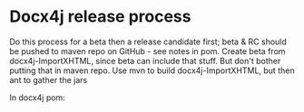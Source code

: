 Docx4j release process
======================

Do this process for a beta then a release candidate first; 
 beta & RC should be pushed to maven repo on GitHub - see notes in pom.
 Create beta from docx4j-ImportXHTML, since beta can include that stuff.
 But don't bother putting that in maven repo.
 Use mvn to build docx4j-ImportXHTML, but then ant to gather the jars 

In docx4j pom:

<!-- Uncomment to deploy to GitHub.  MUST Comment out for real release
<distributionManagement>
:
 
 
When it comes to the actual release, follow the below for:

+ docx4j

+ docx4j-ImportXHTML

+ Enterprise Ed. 

+ .NET dist



TODO: make toolchain UTF-8 filename safe ie git, zip, unzip

 
---------- 

Merge changes from 8 or 11 as appropriate.  If creating a patch (of changes in 11_1_2):

    git diff master VERSION_11_1_2 > patchfile

may need to run dos2unix on source file(s), then its

    patch -p1 --dry-run  < patchfile


Update CHANGELOG.md, README.md with release info.

    http://www.jukie.net/bart/blog/pimping-out-git-log
        
(refer to CHANGELOG.md to see what rnumber to start at)  

    git lg b6c12c8..HEAD > stuff.txt  

Update pom.xml with target version number (must NOT be -SNAPSHOT for nexus-staging-maven-plugin )
Update <tag> in scm element.  (Can it just be deleted?)

Check sub-modules are using <version>${revision}</version> (ie that the 2 Maven commits from last time have been reverted)

Update build.xml so it has the same version as pom.xml (ie without  -SNAPSHOT)

Check everything is committed (though nexus-staging-maven-plugin doesn't seem to care)

Update Getting Started as necessary (inc HTML and PDF versions)

Check jar versions in pom.xml, build.xml

mvn clean

Run JarCheck on result of mvn install to check its compiled for 1.6 (run it on all jars in dist)

(Jar not clean? avoid mixing mvn and eclipse (test?) output)

git commit / push upstream
(uses git-remote-https, if you want to force a particular network connection)

-------------

Note for Java 11:  Maven Central requires Javadoc.

But org.slf4j is a multi-release jar, and the maven javadoc plugin can't handle it under Java 11: https://bugs.openjdk.java.net/browse/JDK-8222309
				 
So we have to build with Java 12 or later (currently 17) :-

$ sudo archlinux-java set java-17-openjdk

(running this also sets JAVA_HOME)

for import-XHTML:
    export JAVA_HOME=/usr/lib/jvm/java-8-openjdk
    mvn install -P jdk-8-config

Use eclipse/java-2022-06
(cf docx4j 8 / Java 8: use eclipse 2019-12)

-------------

Start up the Git Bash session and go to your project directory.

Windows users, you need to start up an SSH agent to provide your passkey when needed by the release process.

To do this, in your Git Shell type :

    eval `ssh-agent`  //pay attention to the back tick quotes here
    
which should return a piece of text like Agent pid xyz. This command starts the agent and sets up a couple of 
environment variables relating to the SSH agent. 

If you type env | grep SSH you will see the environment variables :

   1$ env | grep SSH
   2SSH_AGENT_PID=1234
   3SSH_AUTH_SOCK=/tmp/ssh-abcdef1234/agent.5678

Windows users will need to manually create the directory c:/tmp/ssh-abcdef1234/agent.5678 otherwise you
get and error saying could not open a connection to your authentication agent.

Create the new directory and then add your key to the agent using the following syntax which assumes your 
Github RSA key is in the c:\.ssh\ directory. If it isn’t then just substitute the directory for your key.

$ ssh-add ~/.ssh/id_rsa
Enter passphrase for /c/Users/jharrop/.ssh/id_rsa: [the github 2 one]

--------------

Linux

eval "$(ssh-agent -s)"

ssh-add ~/.ssh/id_rsa
Enter passphrase for ... .ssh/id_rsa: [the github 2 one]

---------------

This command prompt can be used to do what follows for the 4 projects.  ie the above only needs to be done once :-)

New release process (docx4j 11.4.9 and later, which uses nexus-staging-maven-plugin instead of maven-deploy-plugin based on https://central.sonatype.org/publish/publish-maven/ and working with gpg 2.2.40 (first listed signature is jason@plutext.org)

    mvn clean deploy -P release

in deploy, prompt for passphrase is the *other* one [e..]

That should complete with something like:

		Uploaded to ossrh: https://oss.sonatype.org:443/service/local/staging/deployByRepositoryId/orgdocx4j-1095/org/docx4j/docx4j-core-tests/11.4.9/docx4j-core-tests-11.4.9.pom (2.7 kB at 1.5 kB/s)
		[INFO]  * Upload of locally staged artifacts finished.
		[INFO]  * Closing staging repository with ID "orgdocx4j-1095".

		Waiting for operation to complete...
		..........

		[INFO] Remote staged 1 repositories, finished with success.
		[INFO] Remote staging repositories are being released...

		Waiting for operation to complete...
		.........

		[INFO] Remote staging repositories released.
		[INFO] ------------------------------------------------------------------------
		[INFO] Reactor Summary for docx4j parent 11.4.9:
		[INFO]
		[INFO] docx4j parent ...................................... SUCCESS [  6.737 s]
		[INFO] docx4j-openxml-objects ............................. SUCCESS [ 14.698 s]
		[INFO] docx4j-openxml-objects-pml ......................... SUCCESS [  4.891 s]
		[INFO] docx4j-openxml-objects-sml ......................... SUCCESS [  5.554 s]
		[INFO] docx4j-core ........................................ SUCCESS [ 12.495 s]
		[INFO] docx4j-JAXB-ReferenceImpl .......................... SUCCESS [  3.642 s]
		[INFO] docx4j-samples-resources ........................... SUCCESS [  2.389 s]
		[INFO] docx4j-core-tests .................................. SUCCESS [  4.713 s]
		[INFO] docx4j-diffx ....................................... SUCCESS [  4.096 s]
		[INFO] docx4j-docx-anon ................................... SUCCESS [  3.227 s]
		[INFO] docx4j-export-fo ................................... SUCCESS [  3.740 s]
		[INFO] docx4j-conversion-via-microsoft-graph .............. SUCCESS [  2.839 s]
		[INFO] docx4j-documents4j-remote .......................... SUCCESS [  3.503 s]
		[INFO] docx4j-documents4j-local ........................... SUCCESS [  3.386 s]
		[INFO] docx4j-JAXB-MOXy ................................... SUCCESS [  3.149 s]
		[INFO] docx4j-samples-docx4j .............................. SUCCESS [  0.476 s]
		[INFO] docx4j-samples-docx-diffx .......................... SUCCESS [  0.316 s]
		[INFO] docx4j-samples-docx-export-fo ...................... SUCCESS [  0.445 s]
		[INFO] docx4j-samples-pptx4j .............................. SUCCESS [  0.347 s]
		[INFO] docx4j-samples-xlsx4j .............................. SUCCESS [  0.340 s]
		[INFO] docx4j-samples-glox4j .............................. SUCCESS [  0.317 s]
		[INFO] docx4j-samples-conversion-via-microsoft-graph ...... SUCCESS [  0.431 s]
		[INFO] docx4j-samples-documents4j-remote .................. SUCCESS [  0.356 s]
		[INFO] docx4j-samples-documents4j-local ................... SUCCESS [  0.504 s]
		[INFO] docx4j-bundle ...................................... SUCCESS [  3.399 s]
		[INFO] docx4j-legacy-service .............................. SUCCESS [06:13 min]
		[INFO] ------------------------------------------------------------------------
		[INFO] BUILD SUCCESS
		[INFO] ------------------------------------------------------------------------
		[INFO] Total time:  07:40 min

ie no need to Login to the Nexus UI at https://oss.sonatype.org/index.html#welcome anymore,
or to manually close then release :-)

This new release process does not add a tag; easiest to do that in SmartGit.

Repeat above for -ImportXHTML 

Run ant release (requires docx4j, -ImportXHTML  to be in maven)

 ant release  -buildfile etc/build.xml
    
Ideally you'd commit the branch with the actual released version number in the pom,
then checkout -b an incremented version number,
and in that branch do -SNAPSHOT.

Here, also do:  git push -u origin [the incremented version number]  <--------- set up to track remote branch
(can do that in SmartGit)

Switch branch if necessary, eg:

    git checkout master
    
and

$ sudo archlinux-java set java-8-openjdk

or 

$ sudo archlinux-java set java-14-adoptopenjdk


Update pom.xml to incremented-SNAPSHOT


----

Put in /docx4j dir, for example

	scp *2.1.zip  ubuntu@docx4java.org:/home/ubuntu/docx4j-8.2.1/


Update downloads.html
Announce release in docx4j forum
Update news  (includes link to release announcement)

Update the default branch in GitHub (Settings > General > Default Branch > Switch)

----

.NET releases

Nuget publish procedure:
(see also HOWTO_update.txt on M4600)

Create the dll:
0.  you'll need slf4j-api.dll (use the version in nuget, or update it first: IKVM needs to use the version end-users will be using, or they'll get TypeInitializationException).
    should just be 1.7.5.4
1.  get branch:  git checkout tags/docx4j-6.0.1 -b docx4j-6.0.1
2.  mvn install (to ensure deps are present, and since it is only mvn which writes docx4j version)
4.	ant dist.NET to create the DLL, strong named since that's useful for VSTO

C:\Program Files (x86)\Microsoft SDKs\Windows\v7.0A\Bin\sn -v can be used to check
	
docx4.NET in Visual Studio:	
0.  git clone https://github.com/plutext/docx4j.NET.git
1.	open that in Visual Studio, remove reference to existing DLL; copy/add the new one
2.	update docx4j.properties (don't need that in -ImportXHTML nuspec, since it is pulled in automatically)
3.  build (issues doing this with VS Community 2017 on Yoga; use VS 2010 on M4600 VM )
4.	test it works
5.  update nuget deps?

NuGet Package Explorer:
6.	open the existing .nuspec file (in NuGet Package Explorer application, v4.1 or later required, I'm using 4.4.46, but that mangles @src attribute on save, so you'll need to fix it)
7.	update the version number etc, then save it
8.	publish (key is in user profiles doc; i left the append 'api/v2/package' option ticked)
9.  save new .nuspec (save metadata as..) if you edited in NuGet Package Explorer 
10.  push to GitHub

Procedure for -ImportXHTML is similar,
  but copy the docx4j.dll into it first.

TODO: review which version of .NET to target (see howto file)  
  

